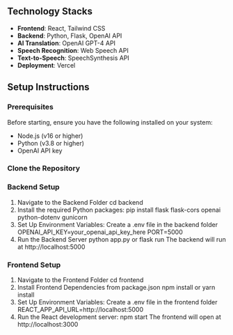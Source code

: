 ## Technology Stacks

- **Frontend**: React, Tailwind CSS
- **Backend**: Python, Flask, OpenAI API 
- **AI Translation**: OpenAI GPT-4 API 
- **Speech Recognition**: Web Speech API
- **Text-to-Speech**: SpeechSynthesis API
- **Deployment**: Vercel

## Setup Instructions

### Prerequisites
Before starting, ensure you have the following installed on your system:
- Node.js (v16 or higher)
- Python (v3.8 or higher)
- OpenAI API key

### Clone the Repository

### Backend Setup
1. Navigate to the Backend Folder
cd backend
2. Install the required Python packages:
pip install flask flask-cors openai python-dotenv gunicorn
3. Set Up Environment Variables: Create a .env file in the backend folder
OPENAI_API_KEY=your_openai_api_key_here
PORT=5000
4. Run the Backend Server
python app.py or flask run
The backend will run at http://localhost:5000

### Frontend Setup
1. Navigate to the Frontend Folder
cd frontend
2. Install Frontend Dependencies from package.json
npm install or yarn install
3. Set Up Environment Variables: Create a .env file in the frontend folder
REACT_APP_API_URL=http://localhost:5000
4. Run the React development server:
npm start
The frontend will open at http://localhost:3000
